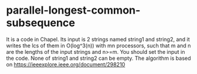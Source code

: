 # parallel-longest-common-subsequence
It is a code in Chapel. Its input is 2 strings named string1 and string2, and it writes the lcs of them in O(log^3(n)) with mn processors, such that m and n are the lengths of the input strings and n>=m. You should set the input in the code. None of string1 and string2 can be empty. The algorithm is based on https://ieeexplore.ieee.org/document/298210
